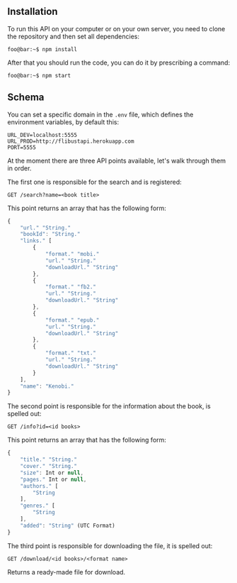 ## Installation

To run this API on your computer or on your own server, you need to clone the repository and then set all dependencies:

```console
foo@bar:~$ npm install
```

After that you should run the code, you can do it by prescribing a command:

```console
foo@bar:~$ npm start
```

## Schema

You can set a specific domain in the `.env` file, which defines the environment variables, by default this:

```console
URL_DEV=localhost:5555
URL_PROD=http://flibustapi.herokuapp.com
PORT=5555
```

At the moment there are three API points available, let's walk through them in order.

The first one is responsible for the search and is registered:

```console
GET /search?name=<book title>
```

This point returns an array that has the following form:

```javascript
{
	"url." "String."
	"bookId": "String."
	"links." [
		{
			"format." "mobi."
			"url." "String."
			"downloadUrl." "String"
		},
		{
			"format." "fb2."
			"url." "String."
			"downloadUrl." "String"
		},
		{
			"format." "epub."
			"url." "String."
			"downloadUrl." "String"
		},
		{
			"format." "txt."
			"url." "String."
			"downloadUrl." "String"
		}
	],
	"name": "Kenobi."
}
```

The second point is responsible for the information about the book, is spelled out:

```console
GET /info?id=<id books>
```

This point returns an array that has the following form:

```javascript
{
	"title." "String."
	"cover." "String."
	"size": Int or null,
	"pages." Int or null,
	"authors." [
		"String
	],
	"genres." [
		"String
	],
	"added": "String" (UTC Format)
}
```

The third point is responsible for downloading the file, it is spelled out:

```console
GET /download/<id books>/<format name>
```

Returns a ready-made file for download.
